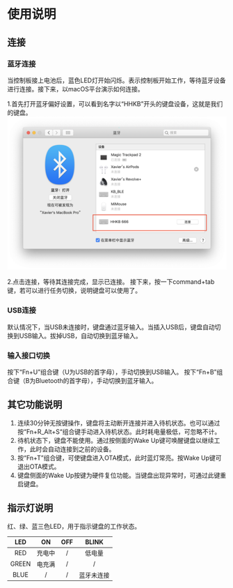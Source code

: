 # 使用说明
## 连接
### 蓝牙连接
当控制板接上电池后，蓝色LED灯开始闪烁。表示控制板开始工作，等待蓝牙设备进行连接。接下来，以macOS平台演示如何连接。

1.首先打开蓝牙偏好设置，可以看到名字以“HHKB”开头的键盘设备，这就是我们的键盘。
![bluetooth_config](../images/bluetooth_config.png)

2.点击连接，等待其连接完成，显示已连接。
接下来，按一下command+tab键，若可以进行任务切换，说明键盘可以使用了。

### USB连接
默认情况下，当USB未连接时，键盘通过蓝牙输入。当插入USB后，键盘自动切换到USB输入。拔掉USB，自动切换到蓝牙输入。

### 输入接口切换
按下“Fn+U”组合键（U为USB的首字母），手动切换到USB输入。
按下“Fn+B”组合键（B为Bluetooth的首字母），手动切换到蓝牙输入。

## 其它功能说明
1. 连续30分钟无按键操作，键盘将主动断开连接并进入待机状态。也可以通过按“Fn+R_Alt+S“组合键手动进入待机状态。此时耗电量极低，可忽略不计。
2. 待机状态下，键盘不能使用。通过按侧面的Wake Up键可唤醒键盘以继续工作，此时会自动连接到之前的设备。
3. 按“Fn+T”组合键，可使键盘进入OTA模式，此时蓝灯常亮。按Wake Up键可退出OTA模式。
4. 键盘侧面的Wake Up按键为硬件复位功能。当键盘出现异常时，可通过此键重启键盘。

## 指示灯说明
红、绿、蓝三色LED，用于指示键盘的工作状态。

 LED|ON|OFF|BLINK
 :--:|:--:|:--:|:--:
 RED|充电中|/|低电量
 GREEN|电充满|/|/
 BLUE|/|/|蓝牙未连接


